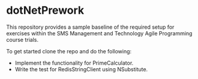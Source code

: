 # dotNetPrework

This repository provides a sample baseline of the required setup for exercises within
the SMS Management and Technology Agile Programming course trials.

To get started clone the repo and do the following:
 - Implement the functionality for PrimeCalculator.
 - Write the test for RedisStringClient using NSubstitute.
